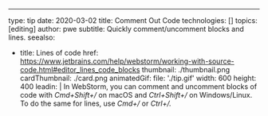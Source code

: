 ---
type: tip
date: 2020-03-02
title: Comment Out Code
technologies: []
topics: [editing]
author: pwe
subtitle: Quickly comment/uncomment blocks and lines.
seealso:
- title: Lines of code
  href: https://www.jetbrains.com/help/webstorm/working-with-source-code.html#editor_lines_code_blocks
thumbnail: ./thumbnail.png
cardThumbnail: ./card.png
animatedGif:
  file: './tip.gif'
  width: 600
  height: 400
leadin: |
  In WebStorm, you can comment and uncomment blocks of code with *Cmd+Shift+/* 
  on macOS and *Ctrl+Shift+/* on Windows/Linux. To do the same for lines, 
  use *Cmd+/* or *Ctrl+/.*
